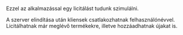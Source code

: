 Ezzel az alkalmazással egy licitálást tudunk szimulálni. 

A szerver elindítása után kliensek csatlakozhatnak felhasználónévvel. Licitálhatnak már meglévő termékekre, illetve hozzáadhatnak újakat is. 